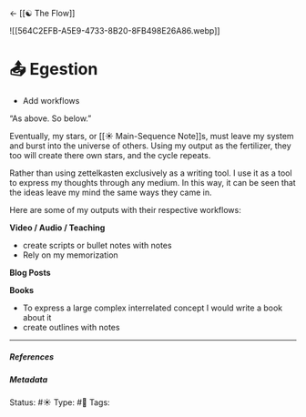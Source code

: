 <- [[☯️ The Flow]]

![[564C2EFB-A5E9-4733-8B20-8FB498E26A86.webp]]

# 📤 Egestion

- Add workflows

“As above. So below.”

Eventually, my stars, or [[☀️ Main-Sequence Note]]s, must leave my system and burst into the universe of others. Using my output as the fertilizer, they too will create there own stars, and the cycle repeats.

Rather than using zettelkasten exclusively as a writing tool. I use it as a tool to express my thoughts through any medium. In this way, it can be seen that the ideas leave my mind the same ways they came in. 

Here are some of my outputs with their respective workflows:

**Video / Audio / Teaching**

- create scripts or bullet notes with notes
- Rely on my memorization

**Blog Posts**



**Books**

- To express a large complex interrelated concept I would write a book about it
- create outlines with notes

___

##### References


##### Metadata
Status: #☀️ 
Type: #🔵 
Tags:
